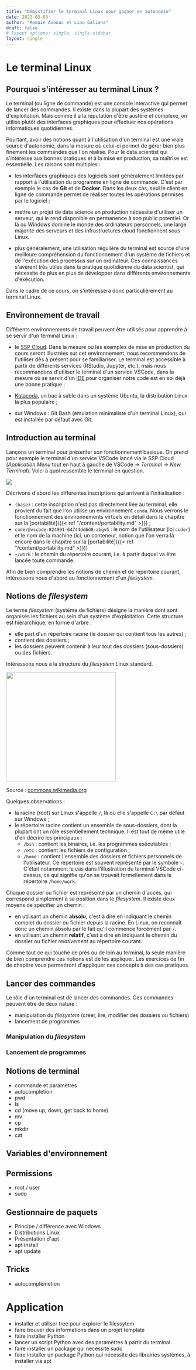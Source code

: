 ```yaml
---
title: "Démystifier le terminal Linux pour gagner en autonomie"
date: 2022-03-03
author: "Romain Avouac et Lino Galiana"
draft: false
# layout options: single, single-sidebar
layout: single
---
```




# Le terminal Linux
  
## Pourquoi s'intéresser au terminal Linux ?

Le terminal (ou ligne de commande) est une console interactive qui permet de lancer des commandes. Il existe dans la plupart des systèmes d'exploitation. Mais comme il a la réputation d'être austère et complexe, on utilise plutôt des interfaces graphiques pour effectuer nos opérations informatiques quotidiennes.

Pourtant, avoir des notions quant à l'utilisation d'un terminal est une vraie source d'autonomie, dans la mesure où celui-ci permet de gérer bien plus finement les commandes que l'on réalise. Pour le data scientist qui s'intéresse aux bonnes pratiques et à la mise en production, sa maîtrise est essentielle. Les raisons sont multiples :

- les interfaces graphiques des logiciels sont généralement limitées par rapport à l'utilisation du programme en ligne de commande. C'est par exemple le cas de **Git** et de **Docker**. Dans les deux cas, seul le client en ligne de commande permet de réaliser toutes les opérations permises par le logiciel ;

- mettre un projet de data science en production nécessite d'utiliser un serveur, qui le rend disponible en permanence à son public potentiel. Or là où Windows domine le monde des ordinateurs personnels, une large majorité des serveurs et des infrastructures cloud fonctionnent sous Linux.

- plus généralement, une utilisation régulière du terminal est source d'une meilleure compréhension du fonctionnement d'un système de fichiers et de l'exécution des processus sur un ordinateur. Ces connaissances s'avèrent très utiles dans la pratique quotidienne du data scientist, qui nécessite de plus en plus de développer dans différents environnements d'exécution.

Dans le cadre de ce cours, on s'intéressera donc particulièrement au terminal Linux.

## Environnement de travail

Différents environnements de travail peuvent être utilisés pour apprendre à se servir d'un terminal Linux :

- le [SSP Cloud](https://datalab.sspcloud.fr). Dans la mesure où les exemples de mise en production du cours seront illustrées sur cet environnement, nous recommendons de l'utiliser dès à présent pour se familiariser. Le terminal est accessible à partir de différents services (RStudio, Jupyter, etc.), mais nous recommandons d'utiliser le terminal d'un service VSCode, dans la mesure où se servir d'un [IDE](https://fr.wikipedia.org/wiki/Environnement_de_d%C3%A9veloppement) pour organiser notre code est en soi déjà une bonne pratique ;

- [Katacoda](https://katacoda.com/scenario-examples/courses/environment-usages/ubuntu-2004), un bac à sable dans un système Ubuntu, la distribution Linux la plus populaire ;

- sur Windows : Git Bash (émulation minimaliste d'un terminal Linux), qui est installée par défaut avec Git.

## Introduction au terminal

Lançons un terminal pour présenter son fonctionnement basique. On prend pour exemple le terminal d'un service VSCode lancé via le SSP Cloud (*Application Menu* tout en haut à gauche de VSCode -> *Terminal* -> *New Terminal*). Voici à quoi ressemble le terminal en question.

![](/terminal.png)

Décrivons d'abord les différentes inscriptions qui arrivent à l'initialisation :
- `(base)` : cette inscription n'est pas directement liée au terminal, elle provient du fait que l'on utilise un environnement `conda`. Nous verrons le fonctionnement des environnements virtuels en détail dans le chapitre sur la [portabilité]({{< ref "/content/portability.md" >}}) ;
- `coder@vscode-824991-64744dd6d8-zbgv5` : le nom de l'utilisateur (ici `coder`) et le nom de la machine (ici, un conteneur, notion que l'on verra là encore dans le chapitre sur la [portabilité]({{< ref "/content/portability.md" >}}))
- `~/work` : le chemin du répertoire courant, i.e. à partir duquel va être lancée toute commande.

Afin de bien comprendre les notions de chemin et de répertoire courant, intéressons nous d'abord au fonctionnement d'un *filesystem*.

## Notions de *filesystem*

Le terme *filesystem* (système de fichiers) désigne la manière dont sont organisés les fichiers au sein d'un système d'exploitation. Cette structure est hiérarchique, en forme d'arbre :
- elle part d'un répertoire racine (le dossier qui contient tous les autres) ;
- contient des dossiers ;
- les dossiers peuvent contenir à leur tout des dossiers (sous-dossiers) ou des fichiers.

Intéressons nous à la structure du *filesystem* Linux standard.

[<img src="/linux_fs.jpg" height="300"/>](/linux_fs.jpg)

Source : [commons.wikimedia.org](https://commons.wikimedia.org/wiki/File:Linux_file_system_foto_no_exif_(1).jpg)

Quelques observations :
- la racine (*root*) sur Linux s'appelle `/`, là où elle s'appelle `C:\` par défaut sur Windows ;
- le répertoire racine contient un ensemble de sous-dossiers, dont la plupart ont un rôle essentiellement technique. Il est tout de même utile d'en décrire les principaux :
  - `/bin` : contient les binaires, i.e. les programmes exécutables ;
  - `/etc` : contient les fichiers de configuration ;
  - `/home` : contient l'ensemble des dossiers et fichiers personnels de l'utilisateur. Ce répertoire est souvent représenté par le symbole `~`. C'était notamment le cas dans l'illustration du terminal VSCode ci-dessus, ce qui signifie qu'on se trouvait formellement dans le répertoire `/home/work`.

Chaque dossier ou fichier est représenté par un chemin d'accès, qui correspond simplement à sa position dans le *filesystem*. Il existe deux moyens de spécifier un chemin :
- en utilisant un chemin **absolu**, c'est à dire en indiquant le chemin complet du dossier ou fichier depuis la racine. En Linux, on reconnaît donc un chemin absolu par le fait qu'il commence forcément par `/`.
- en utilisant un chemin **relatif**, c'est à dire en indiquant le chemin du dossier ou fichier *relativement* au répertoire courant.

Comme tout ce qui touche de près ou de loin au terminal, la seule manière de bien comprendre ces notions est de les appliquer. Les exercices de fin de chapitre vous permettront d'appliquer ces concepts à des cas pratiques.

## Lancer des commandes

Le rôle d'un terminal est de lancer des commandes. Ces commandes peuvent être de deux nature : 
- manipulation du *filesystem* (créer, lire, modifier des dossiers ou fichiers)
- lancement de programmes

### Manipulation du *filesystem*



### Lancement de programmes

## Notions de terminal

- commande et paramètres
- autocomplétion
- pwd
- ls
- cd (move up, down, get back to home)
- mv
- cp
- mkdir
- cat

## Variables d'environnement

## Permissions

- root / user
- sudo

## Gestionnaire de paquets

- Principe / différence avec Windows
- Distributions Linux
- Présentation d'apt
- apt install
- apt update

## Tricks

- autocomplémetion

# Application

- installer et utiliser tree pour explorer le filessytem
- faire trouver des informations dans un projet template
- faire installer Python
- lancer un script Python avec des paramètres à partir du terminal
- faire installer un package qui nécessite sudo
- faire installer un package Python qui nécessite des librairies systèmes, à installer via apt

